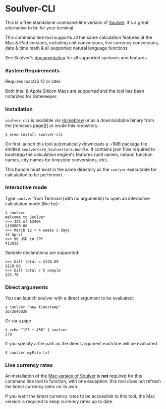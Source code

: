 # Soulver-CLI

This is a free standalone command-line version of [Soulver](https://soulver.app). It's a great alternative to bc for your terminal.

This command line tool supports all the same calculation features at the Mac & iPad versions, including unit conversions, live currency conversions, date & time math & all supported natural language functions.

See Soulver's [documentation](https://documentation.soulver.app) for all supported syntaxes and features.

### System Requirements

Requires macOS 12 or later. 

Both Intel & Apple Silicon Macs are supported and the tool has been notarized for Gatekeeper.

### Installation

`soulver-cli` is available via [Homebrew](https://brew.sh) or as a downloadable binary from the [releases page][] or inside this repository.

```
$ brew install soulver-cli
```

On first launch this tool automatically downloads a ~1MB package file entitled `SoulverCore_SoulverCore.bundle`. It contains json files required to bootstrap the calculation engine's features (unit names, natural function names, city names for timezone conversions, etc).

This bundle must exist in the same directory as the `soulver` executable for calculation to be performed.

### Interactive mode

Type `soulver` from Terminal (with no arguments) to open an interactive calculation mode (like bc):

```
$ soulver
Welcome to Soulver
>>> 32% of $340k
$108800.00
>>> March 12 + 4 weeks 5 days
14 April
>>> 98 USD in JPY
¥12832
```

Variable declarations are supported:

```
>>> bill total = $128.89
$128.89
>>> bill total / 5 people
$25.78
```

### Direct arguments

You can launch soulver with a direct argument to be evaluated:

```
$ soulver "new timestamp"
1672646020
```

Or via a pipe
```
$ echo "123 + 456" | soulver
579
```

If you specify a file path as the direct argument each line will be evaluated.

```
$ soulver myFile.txt
```

### Live currency rates

An installation of the [Mac version of Soulver](https://soulver.app) is __not__ required for this command line tool to function, with one exception: this tool does not refresh the latest currency rates on its own.

If you want the latest currency rates to be accessible to this tool, the Mac version is required to keep currency rates up to date. 
